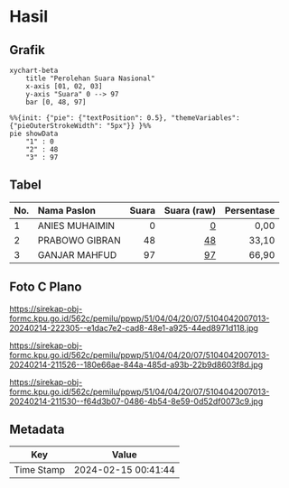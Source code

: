 # Hasil

## Grafik

```mermaid
xychart-beta
    title "Perolehan Suara Nasional"
    x-axis [01, 02, 03]
    y-axis "Suara" 0 --> 97
    bar [0, 48, 97]
```

```mermaid
%%{init: {"pie": {"textPosition": 0.5}, "themeVariables": {"pieOuterStrokeWidth": "5px"}} }%%
pie showData
    "1" : 0
    "2" : 48
    "3" : 97
```

## Tabel

| No. | Nama Paslon    | Suara | Suara (raw) | Persentase |
|:--- |:-------------- | -----:| -----------:| ----------:|
| 1   | ANIES MUHAIMIN | 0     | [0][p-1]    | 0,00       |
| 2   | PRABOWO GIBRAN | 48    | [48][p-2]   | 33,10      |
| 3   | GANJAR MAHFUD  | 97    | [97][p-3]   | 66,90      |


[p-1]: https://github.com/gigit-pemilu/pemilu-2024/blob/main/pilpres/hitung-suara/sub/51-bali/sub/04-gianyar/sub/04-tampaksiring/sub/2007-pejeng-kangin/sub/013-tps/sub/paslon-1.txt
[p-2]: https://github.com/gigit-pemilu/pemilu-2024/blob/main/pilpres/hitung-suara/sub/51-bali/sub/04-gianyar/sub/04-tampaksiring/sub/2007-pejeng-kangin/sub/013-tps/sub/paslon-2.txt
[p-3]: https://github.com/gigit-pemilu/pemilu-2024/blob/main/pilpres/hitung-suara/sub/51-bali/sub/04-gianyar/sub/04-tampaksiring/sub/2007-pejeng-kangin/sub/013-tps/sub/paslon-3.txt

## Foto C Plano

https://sirekap-obj-formc.kpu.go.id/562c/pemilu/ppwp/51/04/04/20/07/5104042007013-20240214-222305--e1dac7e2-cad8-48e1-a925-44ed8971d118.jpg

https://sirekap-obj-formc.kpu.go.id/562c/pemilu/ppwp/51/04/04/20/07/5104042007013-20240214-211526--180e66ae-844a-485d-a93b-22b9d8603f8d.jpg

https://sirekap-obj-formc.kpu.go.id/562c/pemilu/ppwp/51/04/04/20/07/5104042007013-20240214-211530--f64d3b07-0486-4b54-8e59-0d52df0073c9.jpg


## Metadata

| Key        | Value               |
| ---------- | ------------------- |
| Time Stamp | 2024-02-15 00:41:44 |



